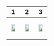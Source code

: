 |1|2|3|
|---|---|---|
|<p align="center"><img src = "https://user-images.githubusercontent.com/97438155/221566421-76b209d2-35a9-4b5d-8b40-f4bf02548505.png" width="70%" height="70%"></p>|<p align="center"><img src = "https://user-images.githubusercontent.com/97438155/221566440-e3476295-9edc-4eb5-ba9c-39fe9ca0b23d.png" width="70%" height="70%"></p>|<p align="center"><img src = "https://user-images.githubusercontent.com/97438155/221566446-f5283974-98bf-4231-8449-099bb4a30288.png" width="70%" height="70%"></p>|
